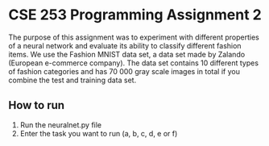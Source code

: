 # CSE 253 Programming Assignment 2

The purpose of this assignment was to experiment with different properties of a neural network and evaluate its ability to classify different fashion items. We use the Fashion MNIST data set, a data set made by Zalando (European e-commerce company). The data set contains 10 different types of fashion categories and has 70 000 gray scale images in total if you combine the test and training data set. 


## How to run 
1. Run the neuralnet.py file 
2. Enter the task you want to run (a, b, c, d, e or f)


